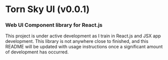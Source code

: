 # Torn Sky UI (v0.0.1)
### Web UI Component library for React.js

This project is under active development as I train in React.js and JSX app development.
This library is not anywhere close to finished, and this README will be updated with usage instructions once a significant amount of development has occurred.
